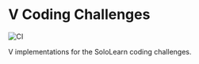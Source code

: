 # V Coding Challenges

![CI](https://github.com/Serkonda/v-coding-challenges/workflows/CI/badge.svg?branch=master)

V implementations for the SoloLearn coding challenges.
